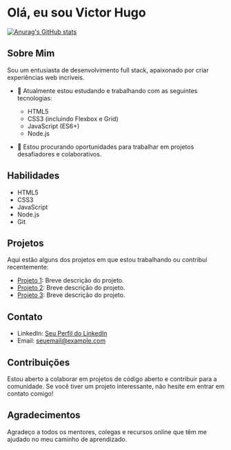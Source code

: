 # Olá, eu sou Victor Hugo

[![Anurag's GitHub stats](https://github-readme-stats.vercel.app/api?username=victorhugor)](https://github.com/anuraghazra/github-readme-stats)


## Sobre Mim
Sou um entusiasta de desenvolvimento full stack, apaixonado por criar experiências web incríveis.

- 🌱 Atualmente estou estudando e trabalhando com as seguintes tecnologias:
  -  HTML5
  -  CSS3 (incluindo Flexbox e Grid)
  -  JavaScript (ES6+)
  -  Node.js

- 💼 Estou procurando oportunidades para trabalhar em projetos desafiadores e colaborativos.

## Habilidades
- HTML5
- CSS3
- JavaScript
- Node.js
- Git

## Projetos
Aqui estão alguns dos projetos em que estou trabalhando ou contribuí recentemente:

- [Projeto 1](link_para_o_projeto_1): Breve descrição do projeto.
- [Projeto 2](link_para_o_projeto_2): Breve descrição do projeto.
- [Projeto 3](link_para_o_projeto_3): Breve descrição do projeto.

## Contato
- LinkedIn: [Seu Perfil do LinkedIn](link_para_o_linkedin)
- Email: seuemail@example.com

## Contribuições
Estou aberto a colaborar em projetos de código aberto e contribuir para a comunidade. Se você tiver um projeto interessante, não hesite em entrar em contato comigo!

## Agradecimentos
Agradeço a todos os mentores, colegas e recursos online que têm me ajudado no meu caminho de aprendizado.
